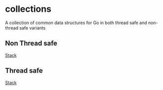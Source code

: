 # collections
A collection of common data structures for Go in both thread safe and non-thread safe variants

## Non Thread safe

[Stack](stack/)

## Thread safe

[Stack](concurrent/stack/)